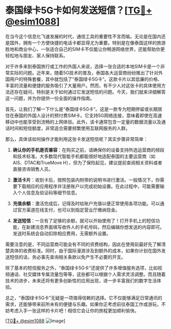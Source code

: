 # 泰国绿卡5G卡如何发送短信？[[TG💪+ @esim1088](https://t.me/s/esim1088)]

在当今这个信息化飞速发展的时代，通信工具的重要性不言而喻。无论是在国内还是国外，拥有一个方便快捷的电话卡都显得尤为重要。特别是在像泰国这样的旅游胜地和商业中心，一张适合自己的SIM卡不仅能让你畅游网络世界，还能帮助你更轻松地与朋友、家人保持联系。

对于许多来到泰国旅行或工作的外国人来说，选择一张合适的本地SIM卡是一个非常实际的问题。近年来，随着5G技术的普及，泰国各大运营商纷纷推出了针对外国用户的特殊套餐，其中就包括了“泰国绿卡5G卡”。这款卡片以其低廉的价格、丰富的流量和便捷的服务吸引了大量用户。然而，有不少人对这张卡的具体使用方法还存在疑问，特别是关于如何通过它发送短信的问题。今天，我们就来详细解答这一问题，并为你提供一份全面的操作指南。

首先，让我们了解一下什么是“泰国绿卡5G卡”。这是一款专为短期停留或长期居住在泰国的外国人设计的预付费SIM卡。它支持5G网络连接，意味着即使在高速移动中也能享受到流畅的上网体验。此外，该卡通常包含一定量的数据流量以及通话时间和短信额度，非常适合需要频繁使用互联网服务的人群。

那么，具体该如何操作才能利用这张卡发送短信呢？其实步骤非常简单：

1. **确认你的手机是否兼容**：在购买之前，请确保你的设备支持所选运营商的频段和技术标准。大多数现代智能手机都能很好地适配泰国的主要运营商（如AIS、DTAC和TrueMove H），但为了保险起见，建议提前查阅相关资料或者直接咨询销售人员。

2. **激活卡片**：收到卡后，按照包装内附带的说明书进行激活。一般情况下，你需要下载相应的应用程序并注册账户以完成初始设置。在此过程中，可能需要输入个人信息及验证码等细节信息。

3. **充值余额**：激活完成后，记得及时给账户充值以便正常使用各项功能。可以通过官方渠道在线支付，也可以到指定营业厅缴纳现金。

4. **发送短信**：一旦有了足够的余额，就可以开始使用了！打开手机上的短信功能，在新建消息界面填写收件人的手机号码，然后编辑你想发送的内容即可。发送时系统会自动扣除相应费用，无需额外设置。

需要注意的是，不同运营商可能会有不同的资费结构，因此在使用前最好先了解清楚具体的收费标准。同时，由于国际漫游涉及到额外的成本，如果你计划在国外发送短信的话，务必事先查询相关条款以免产生不必要的开支。

除了基本的短信服务之外，“泰国绿卡5G卡”还提供了许多增值服务选项，比如视频通话、社交媒体专属流量包等等，这些都可以根据个人需求灵活调整。而且随着技术的进步，未来还将有更多创新性的应用出现，进一步丰富我们的数字生活体验。

总之，“泰国绿卡5G卡”无疑是一项值得信赖的选择。它不仅能够满足日常通讯的需求，还能够带来前所未有的便捷与乐趣。如果你正考虑前往泰国工作或游玩，不妨考虑入手一张这样的卡片吧！相信它会让你的旅程更加顺利愉快。

[[TG💪+ @esim1088](https://t.me/s/esim1088) ![Image](https://i.postimg.cc/4NQfJmqS/Snipaste-2025-05-13-00-14-12.png)]